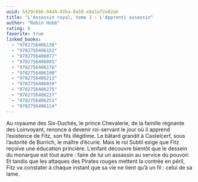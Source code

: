 ```yaml
---
uuid: 5429c6b6-04d4-43ba-8a58-e8a1e72e02ab
title: "L'Assassin royal, tome 1 : L'Apprenti assassin"
author: "Robin Hobb"
rating: 8
favorite: true
linked_books:
  - "9782756406138"
  - "9782756406152"
  - "9782756406077"
  - "9782756406091"
  - "9782756406176"
  - "9782756406190"
  - "9782756406213"
  - "9782756406039"
  - "9782756406275"
  - "9782756406237"
  - "9782756406251"
  - "9782756406114"
---
```


Au royaume des Six-Duchés, le prince Chevalerie, de la famille régnante des Loinvoyant, renonce à devenir roi-servant le jour où il apprend l’existence de Fitz, son fils illégitime. Le bâtard grandit à Castelcerf, sous l’autorité de Burrich, le maître d’écurie. Mais le roi Subtil exige que Fitz reçoive une éducation princière. L’enfant découvre bientôt que le dessein du monarque est tout autre : faire de lui un assassin au service du pouvoir. Et tandis que les attaques des Pirates rouges mettent la contrée en péril, Fitz va constater à chaque instant que sa vie ne tient qu’à un fil : celui de sa lame.